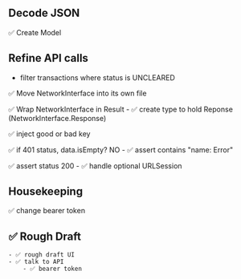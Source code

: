 
## Decode JSON

✅ Create Model 

## Refine API calls

- filter transactions where status is UNCLEARED

✅ Move NetworkInterface into its own file

✅ Wrap NetworkInterface in Result
    - ✅ create type to hold Reponse (NetworkInterface.Response)

✅ inject good or bad key


✅ if 401 status, data.isEmpty? NO
	- ✅ assert contains "name: Error"

✅ assert status 200
	- ✅ handle optional URLSession

## Housekeeping
✅ change bearer token


## ✅ Rough Draft
	- ✅ rough draft UI
	- ✅ talk to API
		- ✅ bearer token
